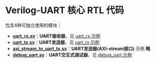 
Verilog-UART 核心 RTL 代码
===========================
包含4种可独立使用的模块：

* **[uart_rx.sv](https://github.com/WangXuan95/Verilog-UART/blob/master/RTL/uart_rx.sv)**：**UART接收器**，见 [uart_rx 示例](https://github.com/WangXuan95/Verilog-UART/blob/master/Arty-examples/uart_rx)
* **[uart_tx.sv](https://github.com/WangXuan95/Verilog-UART/blob/master/RTL/uart_tx.sv)**：**UART发送器**，见 [uart_tx 示例](https://github.com/WangXuan95/Verilog-UART/blob/master/Arty-examples/uart_tx)
* **[axi_stream_to_uart_tx.sv](https://github.com/WangXuan95/Verilog-UART/blob/master/RTL/axi_stream_to_uart_tx.sv)**：**UART发送器(AXI-stream接口)** 示例 **略**
* **[debug_uart.sv](https://github.com/WangXuan95/Verilog-UART/blob/master/RTL/debug_uart.sv)**：**UART交互式调试器**，见 [debug_uart 示例](https://github.com/WangXuan95/Verilog-UART/blob/master/Arty-examples/debug_uart)
